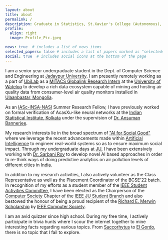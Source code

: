 ```yaml
---
layout: about
title: about
permalink: /
description: Graduate in Statistics, St.Xavier's College (Autonomous), Kolkata, India
profile:
  align: right
  image: Profile_Pic.jpeg

news: true  # includes a list of news items
selected_papers: false # includes a list of papers marked as "selected={true}"
social: true  # includes social icons at the bottom of the page
---
```


I am a senior year undergraduate student in the Dept. of Computer Science and Engineering at [Jadavpur University](http://www.jaduniv.edu.in). I am presently remotely working as a part of [UbiLab](https://uwaterloo.ca/ubiquitous-health-technology-lab/) as a [MITACS Globalink Research Intern](https://www.mitacs.ca/en/programs/globalink/globalink-research-internship) at the [University of Wateloo](https://uwaterloo.ca/) to develop a rich data ecosystem capable of mining and hosting air quality data from consumer-level air quality monitors installed in [Ulaanbaatar, Mongolia](https://en.wikipedia.org/wiki/Ulaanbaatar).

As an [IASc-INSA-NASI](https://www.ias.ac.in/) Summer Research Fellow, I have previously worked on formal verification of AcasXu-like neural networks at the [Indian Statistical Institute, Kolkata](https://www.isical.ac.in/) under the supervision of [Dr. Ansuman Bannerjee](https://scholar.google.co.in/citations?hl=en&user=rGFo1TQAAAAJ&view_op=list_works&sortby=pubdate).

My research interests lie in the broad spectrum of ["AI for Social Good"](https://ai.google/social-good/) where we leverage the recent advancements made within [Artificial Intelligence](https://en.wikipedia.org/wiki/Artificial_intelligence) to engineer real-world systems so as to ensure maximum social impact. Through my undergraduate days at [JU]((http://www.jaduniv.edu.in)), I have been extensively working with [Dr. Sarbani Roy](https://scholar.google.com/citations?hl=en&user=vembv2sAAAAJ&view_op=list_works&sortby=pubdate) to develop novel AI based approaches in order to re-think ways of doing predictive analytics on air pollution levels of different cities in [India](https://en.wikipedia.org/wiki/India).

In addition to my research activities, I also actively volunteer as the Class Representative as well as the Placement Coordinator of the BCSE'22 batch. In recognition of my efforts as a student member of the [IEEE Student Activities Committee](https://students.ieee.org/), I have been elected as the Chairperson of the [Computer Society](https://www.computer.org/) Chapter of the [IEEE JU Student Branch](https://ieee-jaduniv.in/) and also bestowed the honour of being a proud recipient of the [Richard E. Merwin Scholarship](https://www.computer.org/volunteering/awards/scholarships/merwin) by [IEEE Computer Society](https://www.computer.org/).


I am an avid quizzer since high school. During my free time, I actively participate in trivia hunts where I scour the internet together to mine interesting facts regarding various topics. From [Saccorhytus](https://www.bbc.co.uk/newsround/38809875) to [El Gordo](https://en.wikipedia.org/wiki/El_Gordo_(galaxy_cluster)), there is no topic that I fail to explore.
